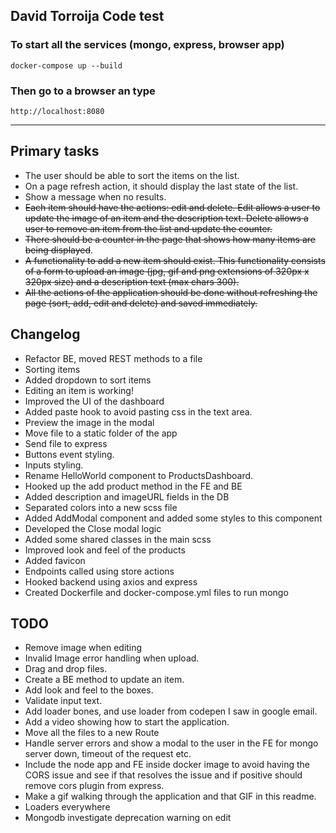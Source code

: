 ## David Torroija Code test


### To start all the services (mongo, express, browser app)
```
docker-compose up --build
```
### Then go to a browser an type
```
http://localhost:8080
```
---

## Primary tasks
- The user should be able to sort the items on the list.
- On a page refresh action, it should display the last state of the list.
- Show a message when no results.
- ~~Each item should have the actions: edit and delete. Edit allows a user to update the
image of an item and the description text. Delete allows a user to remove an item
from the list and update the counter.~~
- ~~There should be a counter in the page that shows how many items are being
displayed~~.
- ~~A functionality to add a new item should exist. This functionality consists of a form to
upload an image (jpg, gif and png extensions of 320px x 320px size) and a
description text (max chars 300).~~
- ~~All the actions of the application should be done without refreshing the page (sort,
add, edit and delete) and saved immediately.~~

## Changelog
- Refactor BE, moved REST methods to a file
- Sorting items
- Added dropdown to sort items
- Editing an item is working!
- Improved the UI of the dashboard
- Added paste hook to avoid pasting css in the text area.
- Preview the image in the modal
- Move file to a static folder of the app
- Send file to express
- Buttons event styling.
- Inputs styling.
- Rename HelloWorld component to ProductsDashboard.
- Hooked up the add product method in the FE and BE
- Added description and imageURL fields in the DB
- Separated colors into a new scss file
- Added AddModal component and added some styles to this component
- Developed the Close modal logic
- Added some shared classes in the main scss
- Improved look and feel of the products
- Added favicon
- Endpoints called using store actions
- Hooked backend using axios and express
- Created Dockerfile and docker-compose.yml files to run mongo

## TODO
- Remove image when editing
- Invalid Image error handling when upload.
- Drag and drop files.
- Create a BE method to update an item.
- Add look and feel to the boxes.
- Validate input text.
- Add loader bones, and use loader from codepen I saw in google email.
- Add a video showing how to start the application.
- Move all the files to a new Route
- Handle server errors and show a modal to the user in the FE for mongo server down, timeout of the request etc.
- Include the node app and FE inside docker image to avoid having the CORS issue and see if that resolves the issue and if positive should remove cors plugin from express.
- Make a gif walking through the application and that GIF in this readme.
- Loaders everywhere
- Mongodb investigate deprecation warning on edit


